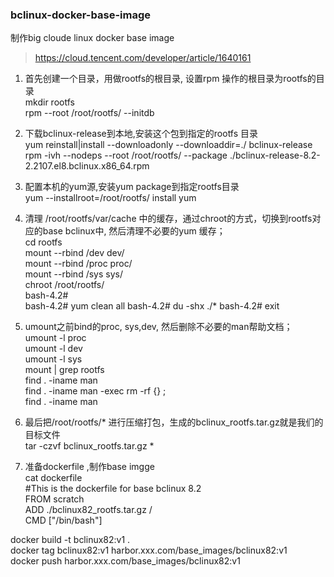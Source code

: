### bclinux-docker-base-image
制作big cloude linux docker base image

>https://cloud.tencent.com/developer/article/1640161
1. 首先创建一个目录，用做rootfs的根目录, 设置rpm 操作的根目录为rootfs的目录  
  mkdir rootfs  
  rpm --root  /root/rootfs/ --initdb  

2. 下载bclinux-release到本地,安装这个包到指定的rootfs 目录  
  yum reinstall|install --downloadonly --downloaddir=./ bclinux-release  
  rpm -ivh --nodeps --root /root/rootfs/  --package ./bclinux-release-8.2-2.2107.el8.bclinux.x86_64.rpm

3. 配置本机的yum源,安装yum package到指定rootfs目录  
  yum --installroot=/root/rootfs/  install yum

4. 清理 /root/rootfs/var/cache 中的缓存，通过chroot的方式，切换到rootfs对应的base bclinux中, 然后清理不必要的yum 缓存；  
  cd rootfs  
  mount --rbind /dev dev/  
  mount --rbind /proc proc/  
  mount --rbind /sys sys/  
  chroot /root/rootfs/  
    bash-4.2#  
    bash-4.2# yum clean all
    bash-4.2# du -shx ./*
    bash-4.2# exit

6. umount之前bind的proc, sys,dev, 然后删除不必要的man帮助文档；  
  umount -l proc  
  umount -l dev  
  umount -l sys  
  mount | grep rootfs  
  find . -iname man  
  find . -iname man -exec rm -rf {} \;  
  find . -iname man

7. 最后把/root/rootfs/* 进行压缩打包，生成的bclinux_rootfs.tar.gz就是我们的目标文件  
  tar -czvf bclinux_rootfs.tar.gz   *   

8. 准备dockerfile ,制作base imgge  
  cat dockerfile  
  #This is the dockerfile for base bclinux 8.2  
  FROM scratch  
  ADD ./bclinux82_rootfs.tar.gz  /  
  CMD ["/bin/bash"]  

  docker build -t bclinux82:v1 .  
  docker tag bclinux82:v1 harbor.xxx.com/base_images/bclinux82:v1  
  docker push harbor.xxx.com/base_images/bclinux82:v1  
